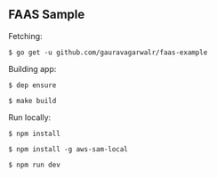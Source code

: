 FAAS Sample
-----------

Fetching:

    $ go get -u github.com/gauravagarwalr/faas-example

Building app:

    $ dep ensure

    $ make build

Run locally:

    $ npm install

    $ npm install -g aws-sam-local

    $ npm run dev
